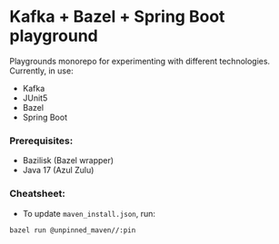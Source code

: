 # Kafka + Bazel + Spring Boot playground

Playgrounds monorepo for experimenting with different technologies.
Currently, in use:
- Kafka
- JUnit5
- Bazel
- Spring Boot

### Prerequisites:
- Bazilisk (Bazel wrapper)
- Java 17 (Azul Zulu)

### Cheatsheet:

- To update `maven_install.json`, run:
```
bazel run @unpinned_maven//:pin
```